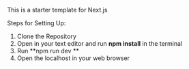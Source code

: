 This is a starter template for Next.js

Steps for Setting Up:
1. Clone the Repository
2. Open in your text editor and run **npm install** in the terminal
3. Run **npm run dev **
4. Open the localhost in your web browser


